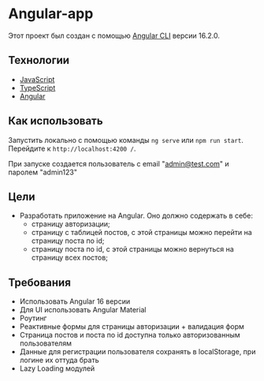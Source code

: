 # Angular-app

Этот проект был создан с помощью [Angular CLI](https://github.com/angular/angular-cli) версии 16.2.0.

## Технологии
- [JavaScript](https://www.javascript.com/)
- [TypeScript](https://www.typescriptlang.org/)
- [Angular](https://angular.io/)

## Как использовать

Запустить локально с помощью команды `ng serve` или `npm run start`. Перейдите к `http://localhost:4200 /`.

При запуске создается пользователь с email "admin@test.com" и паролем "admin123"

## Цели
- Разработать приложение на Angular. Оно должно содержать в себе:
  - страницу авторизации;
  - страницу с таблицей постов, с этой страницы можно перейти на страницу поста по id;
  - страницу поста по id, с этой страницы можно вернуться на страницу всех постов;

## Требования
- Использовать Angular 16 версии
- Для UI использовать Angular Material
- Роутинг
- Реактивные формы для страницы авторизации + валидация форм
- Страница постов и поста по id доступна только авторизованным пользователям
- Данные для регистрации пользователя сохранять в localStorage, при логине их оттуда брать
- Lazy Loading модулей

